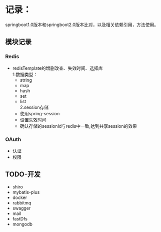 # 记录：

springboot1.0版本和springboot2.0版本比对，以及相关依赖引用，方法使用。

## 模块记录
   ### Redis
   - redisTemplate的增删改查、失效时间、选择库    
    1.数据类型：
        - string
        - map
        - hash
        - set
        - list  
    2.session存储 
        - 使用spring-session
        - 设置失效时间    
        - 确认存储的sessionId与redis中一致,达到共享session的效果
   ### OAuth
   - 认证
   - 权限
## TODO-开发
   - shiro
   - mybatis-plus
   - docker
   - rabbitmq
   - swagger
   - mail
   - fastDfs
   - mongodb
